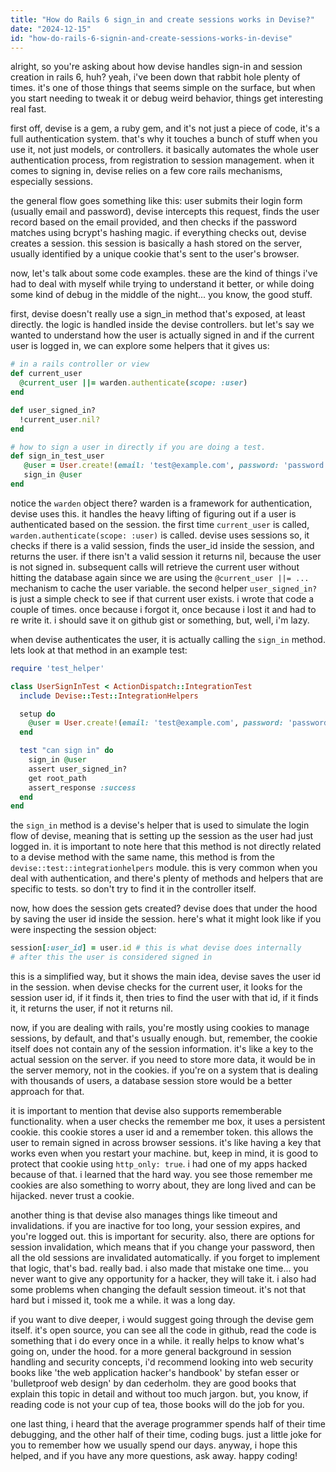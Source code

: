 ```yaml
---
title: "How do Rails 6 sign_in and create sessions works in Devise?"
date: "2024-12-15"
id: "how-do-rails-6-signin-and-create-sessions-works-in-devise"
---
```


alright, so you're asking about how devise handles sign-in and session creation in rails 6, huh? yeah, i've been down that rabbit hole plenty of times. it's one of those things that seems simple on the surface, but when you start needing to tweak it or debug weird behavior, things get interesting real fast.

first off, devise is a gem, a ruby gem, and it's not just a piece of code, it's a full authentication system. that's why it touches a bunch of stuff when you use it, not just models, or controllers. it basically automates the whole user authentication process, from registration to session management. when it comes to signing in, devise relies on a few core rails mechanisms, especially sessions.

the general flow goes something like this: user submits their login form (usually email and password), devise intercepts this request, finds the user record based on the email provided, and then checks if the password matches using bcrypt's hashing magic. if everything checks out, devise creates a session. this session is basically a hash stored on the server, usually identified by a unique cookie that's sent to the user's browser.

now, let's talk about some code examples. these are the kind of things i've had to deal with myself while trying to understand it better, or while doing some kind of debug in the middle of the night... you know, the good stuff.

first, devise doesn't really use a sign_in method that's exposed, at least directly. the logic is handled inside the devise controllers. but let's say we wanted to understand how the user is actually signed in and if the current user is logged in, we can explore some helpers that it gives us:

```ruby
# in a rails controller or view
def current_user
  @current_user ||= warden.authenticate(scope: :user)
end

def user_signed_in?
  !current_user.nil?
end

# how to sign a user in directly if you are doing a test.
def sign_in_test_user
   @user = User.create!(email: 'test@example.com', password: 'password', password_confirmation: 'password')
   sign_in @user
end
```

notice the `warden` object there? warden is a framework for authentication, devise uses this. it handles the heavy lifting of figuring out if a user is authenticated based on the session. the first time `current_user` is called, `warden.authenticate(scope: :user)` is called. devise uses sessions so, it checks if there is a valid session, finds the user_id inside the session, and returns the user. if there isn't a valid session it returns nil, because the user is not signed in. subsequent calls will retrieve the current user without hitting the database again since we are using the `@current_user ||= ...` mechanism to cache the user variable. the second helper `user_signed_in?` is just a simple check to see if that current user exists. i wrote that code a couple of times. once because i forgot it, once because i lost it and had to re write it. i should save it on github gist or something, but, well, i'm lazy.

when devise authenticates the user, it is actually calling the `sign_in` method. lets look at that method in an example test:

```ruby
require 'test_helper'

class UserSignInTest < ActionDispatch::IntegrationTest
  include Devise::Test::IntegrationHelpers

  setup do
    @user = User.create!(email: 'test@example.com', password: 'password', password_confirmation: 'password')
  end

  test "can sign in" do
    sign_in @user
    assert user_signed_in?
    get root_path
    assert_response :success
  end
end
```
the `sign_in` method is a devise's helper that is used to simulate the login flow of devise, meaning that is setting up the session as the user had just logged in. it is important to note here that this method is not directly related to a devise method with the same name, this method is from the `devise::test::integrationhelpers` module. this is very common when you deal with authentication, and there's plenty of methods and helpers that are specific to tests. so don't try to find it in the controller itself.

now, how does the session gets created? devise does that under the hood by saving the user id inside the session. here's what it might look like if you were inspecting the session object:

```ruby
session[:user_id] = user.id # this is what devise does internally
# after this the user is considered signed in
```
this is a simplified way, but it shows the main idea, devise saves the user id in the session. when devise checks for the current user, it looks for the session user id, if it finds it, then tries to find the user with that id, if it finds it, it returns the user, if not it returns nil.

now, if you are dealing with rails, you're mostly using cookies to manage sessions, by default, and that's usually enough. but, remember, the cookie itself does not contain any of the session information. it's like a key to the actual session on the server. if you need to store more data, it would be in the server memory, not in the cookies. if you're on a system that is dealing with thousands of users, a database session store would be a better approach for that.

it is important to mention that devise also supports rememberable functionality. when a user checks the remember me box, it uses a persistent cookie. this cookie stores a user id and a remember token. this allows the user to remain signed in across browser sessions. it's like having a key that works even when you restart your machine. but, keep in mind, it is good to protect that cookie using `http_only: true`. i had one of my apps hacked because of that. i learned that the hard way. you see those remember me cookies are also something to worry about, they are long lived and can be hijacked. never trust a cookie.

another thing is that devise also manages things like timeout and invalidations. if you are inactive for too long, your session expires, and you're logged out. this is important for security. also, there are options for session invalidation, which means that if you change your password, then all the old sessions are invalidated automatically. if you forget to implement that logic, that's bad. really bad. i also made that mistake one time... you never want to give any opportunity for a hacker, they will take it. i also had some problems when changing the default session timeout. it's not that hard but i missed it, took me a while. it was a long day.

if you want to dive deeper, i would suggest going through the devise gem itself. it's open source, you can see all the code in github, read the code is something that i do every once in a while. it really helps to know what's going on, under the hood. for a more general background in session handling and security concepts, i'd recommend looking into web security books like 'the web application hacker's handbook' by stefan esser or 'bulletproof web design' by dan cederholm. they are good books that explain this topic in detail and without too much jargon. but, you know, if reading code is not your cup of tea, those books will do the job for you.

one last thing, i heard that the average programmer spends half of their time debugging, and the other half of their time, coding bugs. just a little joke for you to remember how we usually spend our days. anyway, i hope this helped, and if you have any more questions, ask away. happy coding!
